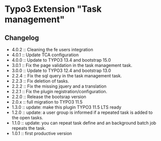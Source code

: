 # Typo3 Extension "Task management"

## Changelog

* 4.0.2 :: Cleaning the fe users integration
* 4.0.1 :: Update TCA configuration
* 4.0.0 :: Update to TYPO3 13.4 and bootstrap 15.0
* 3.0.1 :: Fix the page validation in the task management task.
* 3.0.0 :: Update to TYPO3 12.4 and bootstrap 13.0
* 2.2.4 :: Fix the sql query in the task management task.
* 2.2.3 :: Fix deletion of tasks.
* 2.2.2 :: Fix the missing jquery and a translation
* 2.2.1 :: Fix the plugin registration/configuration.
* 2.2.0 :: Release the bootsrap version
* 2.0.x :: full migration to TYPO3 11.5
* 1.3.0 :: update: make this plugin TYPO3 11.5 LTS ready
* 1.2.0 :: update: a user group is informed if a repeated task is added to the open tasks.
* 1.1.0 :: update: you can repeat task define and an background batch job repeats the task.
* 1.0.1 :: first productive version
